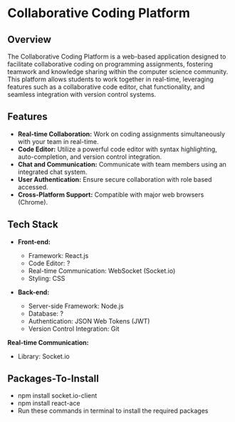 # Collaborative Coding Platform

## Overview

The Collaborative Coding Platform is a web-based application designed to facilitate collaborative coding on programming assignments, fostering teamwork and knowledge sharing within the computer science community. This platform allows students to work together in real-time, leveraging features such as a collaborative code editor, chat functionality, and seamless integration with version control systems.

## Features

- **Real-time Collaboration:** Work on coding assignments simultaneously with your team in real-time.
- **Code Editor:** Utilize a powerful code editor with syntax highlighting, auto-completion, and version control integration.
- **Chat and Communication:** Communicate with team members using an integrated chat system.
- **User Authentication:** Ensure secure collaboration with role based accessed.
- **Cross-Platform Support:** Compatible with major web browsers (Chrome).

## Tech Stack

- **Front-end:**
  - Framework: React.js
  - Code Editor: ?
  - Real-time Communication: WebSocket (Socket.io)
  - Styling: CSS

- **Back-end:**
  - Server-side Framework: Node.js
  - Database: ?
  - Authentication: JSON Web Tokens (JWT)
  - Version Control Integration: Git

 **Real-time Communication:**
  - Library: Socket.io

## Packages-To-Install
  - npm install socket.io-client
  - npm install react-ace
  - Run these commands in terminal to install the required packages
